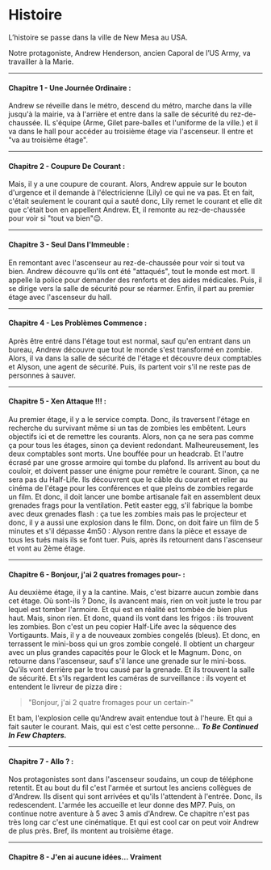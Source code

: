 ﻿# Histoire

L’histoire se passe dans la ville de New Mesa au USA. 

Notre protagoniste, Andrew Henderson, ancien Caporal de l’US Army, va travailler à la Marie.

***

#### Chapitre 1 - Une Journée Ordinaire : 
Andrew se réveille dans le métro, descend du métro, marche dans la ville jusqu'à la mairie, va à l'arrière et entre dans la salle de sécurité du rez-de-chaussée.
IL s'équipe (Arme, Gilet pare-balles et l'uniforme de la ville.) et il va dans le hall pour accéder au troisième étage via l'ascenseur.
Il entre et "va au troisième étage".

***

#### Chapitre 2 - Coupure De Courant :
Mais, il y a une coupure de courant.
Alors, Andrew appuie sur le bouton d'urgence et il demande à l'électricienne (Lily) ce qui ne va pas.
Et en fait, c'était seulement le courant qui a sauté donc, Lily remet le courant et elle dit que c'était bon en appellent Andrew.
Et, il remonte au rez-de-chaussée pour voir si "tout va bien"😉.

***

#### Chapitre 3 - Seul Dans l'Immeuble :
En remontant avec l'ascenseur au rez-de-chaussée pour voir si tout va bien.
Andrew découvre qu'ils ont été "attaqués", tout le monde est mort.
Il appelle la police pour demander des renforts et des aides médicales.
Puis, il se dirige vers la salle de sécurité pour se réarmer.
Enfin, il part au premier étage avec l'ascenseur du hall.

***

#### Chapitre 4 - Les Problèmes Commence :
Après être entré dans l'étage tout est normal, sauf qu'en entrant dans un bureau, Andrew découvre que tout le monde s'est transformé en zombie.
Alors, il va dans la salle de sécurité de l'étage et découvre deux comptables et Alyson, une agent de sécurité.
Puis, ils partent voir s'il ne reste pas de personnes à sauver.

***

#### Chapitre 5 - Xen Attaque !!! :
Au premier étage, il y a le service compta.
Donc, ils traversent l'étage en recherche du survivant même si un tas de zombies les embêtent.
Leurs objectifs ici et de remettre les courants.
Alors, non ça ne sera pas comme ça pour tous les étages, sinon ça devient redondant.
Malheureusement, les deux comptables sont morts.
Une bouffée pour un headcrab.
Et l'autre écrasé par une grosse armoire qui tombe du plafond.
Ils arrivent au bout du couloir, et doivent passer une énigme pour remètre le courant.
Sinon, ça ne sera pas du Half-Life.
Ils découvrent que le câble du courant et relier au cinéma de l'étage pour les conférences et que pleins de zombies regarde un film.
Et donc, il doit lancer une bombe artisanale fait en assemblent deux grenades frags pour la ventilation.
Petit easter egg, s'il fabrique la bombe avec deux grenades flash :
ça tue les zombies mais pas le projecteur et donc, il y a aussi une explosion dans le film.
Donc, on doit faire un film de 5 minutes et s'il dépasse 4m50 :
Alyson rentre dans la pièce et essaye de tous les tués mais ils se font tuer.
Puis, après ils retournent dans l'ascenseur et vont au 2ème étage.

***

#### Chapitre 6 - Bonjour, j'ai 2 quatres fromages pour- :
Au deuxième étage, il y a la cantine.
Mais, c'est bizarre aucun zombie dans cet étage.
Où sont-ils ?
Donc, ils avancent mais, rien on voit juste le trou par lequel est tomber l'armoire.
Et qui est en réalité est tombée de bien plus haut.
Mais, sinon rien.
Et donc, quand ils vont dans les frigos :
ils trouvent les zombies.
Bon c'est un peu copier Half-Life avec la séquence des Vortigaunts.
Mais, il y a de nouveaux zombies congelés (bleus).
Et donc, en terrassent le mini-boss qui un gros zombie congelé.
Il obtient un chargeur avec un plus grandes capacités pour le Glock et le Magnum.
Donc, on retourne dans l'ascenseur, sauf s'il lance une grenade sur le mini-boss.
Qu'ils vont derrière par le trou causé par la grenade.
Et ils trouvent la salle de sécurité.
Et s'ils regardent les caméras de surveillance :
ils voyent et entendent le livreur de pizza dire :

> "Bonjour, j'ai 2 quatre fromages pour un certain-"

Et bam, l'explosion celle qu'Andrew avait entendue tout à l'heure.
Et qui a fait sauter le courant.
Mais, qui est c'est cette personne...
***To Be Continued In Few Chapters.***

***

#### Chapitre 7 - Allo ? :
Nos protagonistes sont dans l'ascenseur soudains, un coup de téléphone retentit.
Et au bout du fil c'est l'armée et surtout les anciens collègues de d'Andrew.
Ils disent qui sont arrivées et qu'ils l'attendent à l'entrée.
Donc, ils redescendent. L'armée les accueille et leur donne des MP7.
Puis, on continue notre aventure à 5 avec 3 amis d'Andrew.
Ce chapitre n'est pas très long car c'est une cinématique.
Et qui est cool car on peut voir Andrew de plus près.
Bref, ils montent au troisième étage.

***

#### Chapitre 8 - J'en ai aucune idées... Vraiment